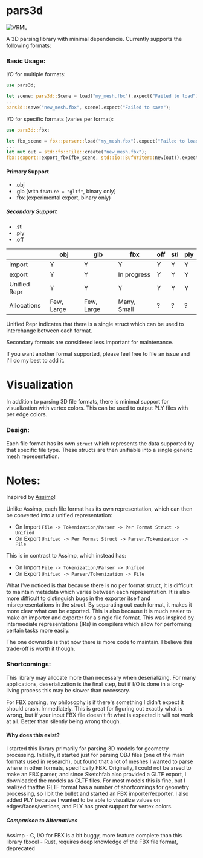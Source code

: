 # pars3d

![VRML](https://web.archive.org/web/20000929035521/http://www.geocities.com:80/SiliconValley/4944/VRML.gif)

A 3D parsing library with minimal dependencie.
Currently supports the following formats:

### Basic Usage:

I/O for multiple formats:
```rust
use pars3d;

let scene: pars3d::Scene = load("my_mesh.fbx").expect("Failed to load");
...
pars3d::save("new_mesh.fbx", scene).expect("Failed to save");
```

I/O for specific formats (varies per format):
```rust
use pars3d::fbx;

let fbx_scene = fbx::parser::load("my_mesh.fbx").expect("Failed to load");
...
let mut out = std::fs::File::create("new_mesh.fbx");
fbx::export::export_fbx(fbx_scene, std::io::BufWriter::new(out)).expect("Failed to save");
```


#### Primary Support
- .obj
- .glb (with `feature = "gltf"`, binary only)
- .fbx (experimental export, binary only)


##### Secondary Support
- .stl
- .ply
- .off


| |obj|glb|fbx|off|stl|ply|
|-|  -|  -|  -|  -|  -|  -|
|import|Y|Y|Y|Y|Y|Y|
|export|Y|Y|In progress|Y|Y|Y|
|Unified Repr|Y|Y|Y|Y|Y|Y|
|Allocations|Few, Large|Few, Large|Many, Small|?|?|?|

Unified Repr indicates that there is a single struct which can be used to interchange between
each format.

Secondary formats are considered less important for maintenance.

If you want another format supported, please feel free to file an issue and I'll do my best to
add it.

# Visualization

In addition to parsing 3D file formats, there is minimal support for visualization with vertex
colors. This can be used to output PLY files with per edge colors.

### Design:

Each file format has its own `struct` which represents the data supported by that specific file
type. These structs are then unifiable into a single generic mesh representation.


# Notes:

Inspired by [Assimp](https://github.com/assimp/)!

Unlike Assimp, each file format has its own representation, which can then be converted into a
unified representation:

- On Import `File -> Tokenization/Parser -> Per Format Struct -> Unified`
- On Export `Unified -> Per Format Struct -> Parser/Tokenization -> File`

This is in contrast to Assimp, which instead has:

- On Import `File -> Tokenization/Parser -> Unified`
- On Export `Unified -> Parser/Tokenization -> File`

What I've noticed is that because there is no per format struct, it is difficult to maintain
metadata which varies between each representation. It is also more difficult to distinguish bugs
in the exporter itself and misrepresentations in the struct. By separating out each format, it
makes it more clear what can be exported. This is also because it is much easier to make an
importer and exporter for a single file format. This was inspired by intermediate
representations (IRs) in compilers which allow for performing certain tasks more easily.

The one downside is that now there is more code to maintain. I believe this trade-off is worth it
though.

### Shortcomings:

This library may allocate more than necessary when deserializing. For many applications,
deserialization is the final step, but if I/O is done in a long-living process this may be
slower than necessary.

For FBX parsing, my philosophy is if there's something I didn't expect it should crash.
Immediately. This is great for figuring out exactly what is wrong, but if your input FBX file
doesn't fit what is expected it will not work at all. Better than silently being wrong though.

#### Why does this exist?

I started this library primarily for parsing 3D models for geometry processing. Initially, it
started just for parsing OBJ files (one of the main formats used in research), but found that
a lot of meshes I wanted to parse where in other formats, specifically FBX. Originally, I could
not be arsed to make an FBX parser, and since Sketchfab also provided a GLTF export, I
downloaded the models as GLTF files. For most models this is fine, but I realized thatthe GLTF
format has a number of shortcomings for geometry processing, so I bit the bullet and started an
FBX importer/exporter. I also added PLY because I wanted to be able to visualize values on
edges/faces/vertices, and PLY has great support for vertex colors.

##### Comparison to Alternatives

Assimp - C, I/O for FBX is a bit buggy, more feature complete than this library
fbxcel - Rust, requires deep knowledge of the FBX file format, deprecated
